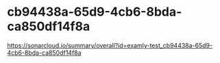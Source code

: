 # cb94438a-65d9-4cb6-8bda-ca850df14f8a
https://sonarcloud.io/summary/overall?id=examly-test_cb94438a-65d9-4cb6-8bda-ca850df14f8a
